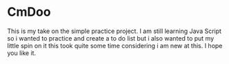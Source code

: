 # CmDoo
This is my take on the simple practice project. I am still learning Java Script so i wanted to practice and create a to do list but i also wanted to put my little spin on it this took quite some time  considering i am new at this. I hope you like it.
